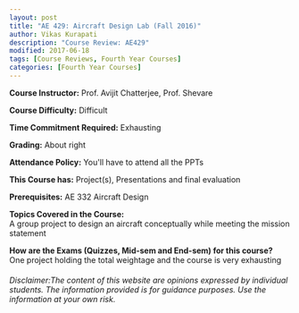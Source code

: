 ```yaml
---
layout: post
title: "AE 429: Aircraft Design Lab (Fall 2016)"
author: Vikas Kurapati
description: "Course Review: AE429"
modified: 2017-06-18
tags: [Course Reviews, Fourth Year Courses]
categories: [Fourth Year Courses]
---
```


**Course Instructor:** Prof. Avijit Chatterjee, Prof. Shevare

**Course Difficulty:** Difficult

**Time Commitment Required:** Exhausting

**Grading:** About right

**Attendance Policy:** You'll have to attend all the PPTs

**This Course has:** Project(s), Presentations and final evaluation

**Prerequisites:** AE 332 Aircraft Design

**Topics Covered in the Course:**  
A group project to design an aircraft conceptually while meeting the mission statement

**How are the Exams (Quizzes, Mid-sem and End-sem) for this course?**  
One project holding the total weightage and the course is very exhausting

###### Disclaimer:The content of this website are opinions expressed by individual students. The information provided is for guidance purposes. Use the information at your own risk. 
